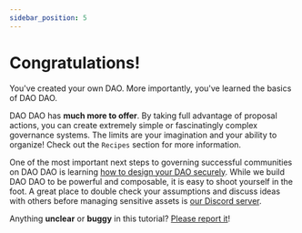 ```yaml
---
sidebar_position: 5
---
```


# Congratulations!

You've created your own DAO. More importantly, you've learned the basics of DAO DAO.

DAO DAO has **much more to offer**. By taking full advantage of proposal actions, you can create extremely simple or fascinatingly complex governance systems. The limits are your imagination and your ability to organize! Check out the `Recipes` section for more information.

One of the most important next steps to governing successful communities on DAO DAO is learning [how to design your DAO securely](https://medium.com/@dao-dao/best-security-practices-for-daos-59484932377f). While we build DAO DAO to be powerful and composable, it is easy to shoot yourself in the foot. A great place to double check your assumptions and discuss ideas with others before managing sensitive assets is [our Discord server](https://discord.daodao.zone).

Anything **unclear** or **buggy** in this tutorial? [Please report it](https://github.com/DA0-DA0/docs/issues)!
